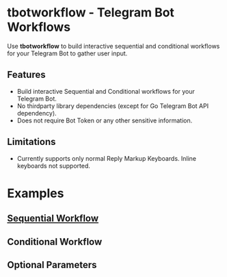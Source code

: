# tbotworkflow - Telegram Bot Workflows
Use **tbotworkflow** to build interactive sequential and conditional workflows for your Telegram Bot to gather user input.

## Features
- Build interactive Sequential and Conditional workflows for your Telegram Bot.
- No thirdparty library dependencies (except for Go Telegram Bot API dependency).
- Does not require Bot Token or any other sensitive information.

## Limitations
- Currently supports only normal Reply Markup Keyboards. Inline keyboards not supported.

# Examples
## [Sequential Workflow](https://github.com/hbbtekademy/tbotworkflow/tree/main/examples/SequentialWorkflow)

## Conditional Workflow

## Optional Parameters
